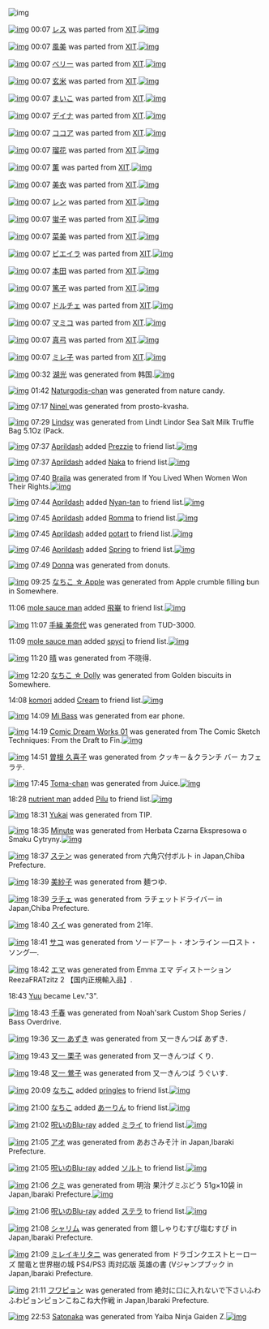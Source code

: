 ![img](http://gdrive-cdn.herokuapp.com/537b65a5bc09f0000721dda7/512px-barcode.png)

[![img](http://www.deviantsart.com/1s923qo.png)](http://www.barcodekanojo.com/kanojo/1255603/%E3%83%AC%E3%82%B9) 00:07 [レス](http://www.barcodekanojo.com/kanojo/1255603/%E3%83%AC%E3%82%B9) was parted from [XIT](http://www.barcodekanojo.com/kanojo/1255603/%E3%83%AC%E3%82%B9).[![img](http://www.deviantsart.com/815jg6.jpeg)](http://www.barcodekanojo.com/user/209348/XIT) 

[![img](http://www.deviantsart.com/6d14at.png)](http://www.barcodekanojo.com/kanojo/659881/%E9%A2%A8%E7%BE%8E) 00:07 [風美](http://www.barcodekanojo.com/kanojo/659881/%E9%A2%A8%E7%BE%8E) was parted from [XIT](http://www.barcodekanojo.com/kanojo/659881/%E9%A2%A8%E7%BE%8E).[![img](http://www.deviantsart.com/815jg6.jpeg)](http://www.barcodekanojo.com/user/209348/XIT) 

[![img](http://www.deviantsart.com/3tj3id8.png)](http://www.barcodekanojo.com/kanojo/808748/%E3%83%99%E3%83%AA%E3%83%BC) 00:07 [ベリー](http://www.barcodekanojo.com/kanojo/808748/%E3%83%99%E3%83%AA%E3%83%BC) was parted from [XIT](http://www.barcodekanojo.com/kanojo/808748/%E3%83%99%E3%83%AA%E3%83%BC).[![img](http://www.deviantsart.com/815jg6.jpeg)](http://www.barcodekanojo.com/user/209348/XIT) 

[![img](http://www.deviantsart.com/2m372ve.png)](http://www.barcodekanojo.com/kanojo/345516/%E7%8E%84%E7%B1%B3) 00:07 [玄米](http://www.barcodekanojo.com/kanojo/345516/%E7%8E%84%E7%B1%B3) was parted from [XIT](http://www.barcodekanojo.com/kanojo/345516/%E7%8E%84%E7%B1%B3).[![img](http://www.deviantsart.com/815jg6.jpeg)](http://www.barcodekanojo.com/user/209348/XIT) 

[![img](http://www.deviantsart.com/14ml3js.png)](http://www.barcodekanojo.com/kanojo/52294/%E3%81%BE%E3%81%84%E3%81%93) 00:07 [まいこ](http://www.barcodekanojo.com/kanojo/52294/%E3%81%BE%E3%81%84%E3%81%93) was parted from [XIT](http://www.barcodekanojo.com/kanojo/52294/%E3%81%BE%E3%81%84%E3%81%93).[![img](http://www.deviantsart.com/815jg6.jpeg)](http://www.barcodekanojo.com/user/209348/XIT) 

[![img](http://www.deviantsart.com/14v6ds8.png)](http://www.barcodekanojo.com/kanojo/890097/%E3%83%87%E3%82%A4%E3%83%8A) 00:07 [デイナ](http://www.barcodekanojo.com/kanojo/890097/%E3%83%87%E3%82%A4%E3%83%8A) was parted from [XIT](http://www.barcodekanojo.com/kanojo/890097/%E3%83%87%E3%82%A4%E3%83%8A).[![img](http://www.deviantsart.com/815jg6.jpeg)](http://www.barcodekanojo.com/user/209348/XIT) 

[![img](http://www.deviantsart.com/1k8tmad.png)](http://www.barcodekanojo.com/kanojo/60296/%E3%82%B3%E3%82%B3%E3%82%A2) 00:07 [ココア](http://www.barcodekanojo.com/kanojo/60296/%E3%82%B3%E3%82%B3%E3%82%A2) was parted from [XIT](http://www.barcodekanojo.com/kanojo/60296/%E3%82%B3%E3%82%B3%E3%82%A2).[![img](http://www.deviantsart.com/815jg6.jpeg)](http://www.barcodekanojo.com/user/209348/XIT) 

[![img](http://www.deviantsart.com/28opfi7.png)](http://www.barcodekanojo.com/kanojo/1018455/%E7%91%A0%E8%8A%B1) 00:07 [瑠花](http://www.barcodekanojo.com/kanojo/1018455/%E7%91%A0%E8%8A%B1) was parted from [XIT](http://www.barcodekanojo.com/kanojo/1018455/%E7%91%A0%E8%8A%B1).[![img](http://www.deviantsart.com/815jg6.jpeg)](http://www.barcodekanojo.com/user/209348/XIT) 

[![img](http://www.deviantsart.com/2u5teqa.png)](http://www.barcodekanojo.com/kanojo/1607048/%E8%96%AB) 00:07 [薫](http://www.barcodekanojo.com/kanojo/1607048/%E8%96%AB) was parted from [XIT](http://www.barcodekanojo.com/kanojo/1607048/%E8%96%AB).[![img](http://www.deviantsart.com/815jg6.jpeg)](http://www.barcodekanojo.com/user/209348/XIT) 

[![img](http://www.deviantsart.com/ibtm3e.png)](http://www.barcodekanojo.com/kanojo/1725085/%E7%BE%8E%E8%A1%A3) 00:07 [美衣](http://www.barcodekanojo.com/kanojo/1725085/%E7%BE%8E%E8%A1%A3) was parted from [XIT](http://www.barcodekanojo.com/kanojo/1725085/%E7%BE%8E%E8%A1%A3).[![img](http://www.deviantsart.com/815jg6.jpeg)](http://www.barcodekanojo.com/user/209348/XIT) 

[![img](http://www.deviantsart.com/1mlhh00.png)](http://www.barcodekanojo.com/kanojo/1852147/%E3%83%AC%E3%83%B3) 00:07 [レン](http://www.barcodekanojo.com/kanojo/1852147/%E3%83%AC%E3%83%B3) was parted from [XIT](http://www.barcodekanojo.com/kanojo/1852147/%E3%83%AC%E3%83%B3).[![img](http://www.deviantsart.com/815jg6.jpeg)](http://www.barcodekanojo.com/user/209348/XIT) 

[![img](http://www.deviantsart.com/1cbegr2.png)](http://www.barcodekanojo.com/kanojo/326969/%E8%9B%8D%E5%AD%90) 00:07 [蛍子](http://www.barcodekanojo.com/kanojo/326969/%E8%9B%8D%E5%AD%90) was parted from [XIT](http://www.barcodekanojo.com/kanojo/326969/%E8%9B%8D%E5%AD%90).[![img](http://www.deviantsart.com/815jg6.jpeg)](http://www.barcodekanojo.com/user/209348/XIT) 

[![img](http://www.deviantsart.com/3vf9ilp.png)](http://www.barcodekanojo.com/kanojo/2558909/%E8%8F%9C%E7%BE%8E) 00:07 [菜美](http://www.barcodekanojo.com/kanojo/2558909/%E8%8F%9C%E7%BE%8E) was parted from [XIT](http://www.barcodekanojo.com/kanojo/2558909/%E8%8F%9C%E7%BE%8E).[![img](http://www.deviantsart.com/815jg6.jpeg)](http://www.barcodekanojo.com/user/209348/XIT) 

[![img](http://www.deviantsart.com/12ees8d.png)](http://www.barcodekanojo.com/kanojo/634716/%E3%83%93%E3%82%A8%E3%82%A4%E3%83%A9) 00:07 [ビエイラ](http://www.barcodekanojo.com/kanojo/634716/%E3%83%93%E3%82%A8%E3%82%A4%E3%83%A9) was parted from [XIT](http://www.barcodekanojo.com/kanojo/634716/%E3%83%93%E3%82%A8%E3%82%A4%E3%83%A9).[![img](http://www.deviantsart.com/815jg6.jpeg)](http://www.barcodekanojo.com/user/209348/XIT) 

[![img](http://www.deviantsart.com/11pl4up.png)](http://www.barcodekanojo.com/kanojo/1034973/%E6%9C%AC%E7%94%B0) 00:07 [本田](http://www.barcodekanojo.com/kanojo/1034973/%E6%9C%AC%E7%94%B0) was parted from [XIT](http://www.barcodekanojo.com/kanojo/1034973/%E6%9C%AC%E7%94%B0).[![img](http://www.deviantsart.com/815jg6.jpeg)](http://www.barcodekanojo.com/user/209348/XIT) 

[![img](http://www.deviantsart.com/1iqmn3q.png)](http://www.barcodekanojo.com/kanojo/1759023/%E7%AF%A4%E5%AD%90) 00:07 [篤子](http://www.barcodekanojo.com/kanojo/1759023/%E7%AF%A4%E5%AD%90) was parted from [XIT](http://www.barcodekanojo.com/kanojo/1759023/%E7%AF%A4%E5%AD%90).[![img](http://www.deviantsart.com/815jg6.jpeg)](http://www.barcodekanojo.com/user/209348/XIT) 

[![img](http://www.deviantsart.com/14aeq2i.png)](http://www.barcodekanojo.com/kanojo/1960575/%E3%83%89%E3%83%AB%E3%83%81%E3%82%A7) 00:07 [ドルチェ](http://www.barcodekanojo.com/kanojo/1960575/%E3%83%89%E3%83%AB%E3%83%81%E3%82%A7) was parted from [XIT](http://www.barcodekanojo.com/kanojo/1960575/%E3%83%89%E3%83%AB%E3%83%81%E3%82%A7).[![img](http://www.deviantsart.com/815jg6.jpeg)](http://www.barcodekanojo.com/user/209348/XIT) 

[![img](http://www.deviantsart.com/2h9dg2e.png)](http://www.barcodekanojo.com/kanojo/1937111/%E3%83%9E%E3%83%9F%E3%82%B3) 00:07 [マミコ](http://www.barcodekanojo.com/kanojo/1937111/%E3%83%9E%E3%83%9F%E3%82%B3) was parted from [XIT](http://www.barcodekanojo.com/kanojo/1937111/%E3%83%9E%E3%83%9F%E3%82%B3).[![img](http://www.deviantsart.com/815jg6.jpeg)](http://www.barcodekanojo.com/user/209348/XIT) 

[![img](http://www.deviantsart.com/2kq7quv.png)](http://www.barcodekanojo.com/kanojo/882568/%E7%9C%9F%E5%BC%93) 00:07 [真弓](http://www.barcodekanojo.com/kanojo/882568/%E7%9C%9F%E5%BC%93) was parted from [XIT](http://www.barcodekanojo.com/kanojo/882568/%E7%9C%9F%E5%BC%93).[![img](http://www.deviantsart.com/815jg6.jpeg)](http://www.barcodekanojo.com/user/209348/XIT) 

[![img](http://www.deviantsart.com/3kftr6r.png)](http://www.barcodekanojo.com/kanojo/591533/%E3%83%9F%E3%83%AC%E5%AD%90) 00:07 [ミレ子](http://www.barcodekanojo.com/kanojo/591533/%E3%83%9F%E3%83%AC%E5%AD%90) was parted from [XIT](http://www.barcodekanojo.com/kanojo/591533/%E3%83%9F%E3%83%AC%E5%AD%90).[![img](http://www.deviantsart.com/815jg6.jpeg)](http://www.barcodekanojo.com/user/209348/XIT) 

[![img](http://www.deviantsart.com/2p78q8b.png)](http://www.barcodekanojo.com/kanojo/3193741/%E6%B9%96%E5%85%89) 00:32 [湖光](http://www.barcodekanojo.com/kanojo/3193741/%E6%B9%96%E5%85%89) was generated from 韩国.[![img](http://www.deviantsart.com/ffjc32.jpeg)](http://www.barcodekanojo.com/product_images/barcode/6019654/1427470313/%E9%9F%A9%E5%9B%BD.jpg) 

[![img](http://www.deviantsart.com/27n4b67.png)](http://www.barcodekanojo.com/kanojo/3193742/Naturgodis-chan) 01:42 [Naturgodis-chan](http://www.barcodekanojo.com/kanojo/3193742/Naturgodis-chan) was generated from nature candy.

[![img](http://www.deviantsart.com/v2es51.png)](http://www.barcodekanojo.com/kanojo/3193743/Ninel%20) 07:17 [Ninel ](http://www.barcodekanojo.com/kanojo/3193743/Ninel%20) was generated from prosto-kvasha.

[![img](http://www.deviantsart.com/1un5kg4.png)](http://www.barcodekanojo.com/kanojo/3193744/Lindsy) 07:29 [Lindsy](http://www.barcodekanojo.com/kanojo/3193744/Lindsy) was generated from Lindt Lindor Sea Salt Milk Truffle Bag 5.1Oz (Pack.

[![img](http://www.deviantsart.com/3ugrgod.jpeg)](http://www.barcodekanojo.com/user/499374/Aprildash) 07:37 [Aprildash](http://www.barcodekanojo.com/user/499374/Aprildash) added [Prezzie](http://www.barcodekanojo.com/kanojo/2713971/Prezzie) to friend list.[![img](http://www.deviantsart.com/35jbk8l.png)](http://www.barcodekanojo.com/kanojo/2713971/Prezzie) 

[![img](http://www.deviantsart.com/3ugrgod.jpeg)](http://www.barcodekanojo.com/user/499374/Aprildash) 07:37 [Aprildash](http://www.barcodekanojo.com/user/499374/Aprildash) added [Naka](http://www.barcodekanojo.com/kanojo/1217075/Naka) to friend list.[![img](http://www.deviantsart.com/ueqlna.png)](http://www.barcodekanojo.com/kanojo/1217075/Naka) 

[![img](http://www.deviantsart.com/10bd8b0.png)](http://www.barcodekanojo.com/kanojo/3193745/Braila) 07:40 [Braila](http://www.barcodekanojo.com/kanojo/3193745/Braila) was generated from If You Lived When Women Won Their Rights.[![img](http://www.deviantsart.com/bqjvga.jpeg)](http://www.barcodekanojo.com/product_images/barcode/6019660/1427495976/If%20You%20Lived%20When%20Women%20Won%20Their%20Rights.jpg) 

[![img](http://www.deviantsart.com/3ugrgod.jpeg)](http://www.barcodekanojo.com/user/499374/Aprildash) 07:44 [Aprildash](http://www.barcodekanojo.com/user/499374/Aprildash) added [Nyan-tan](http://www.barcodekanojo.com/kanojo/2575698/Nyan-tan) to friend list.[![img](http://www.deviantsart.com/272npa.png)](http://www.barcodekanojo.com/kanojo/2575698/Nyan-tan) 

[![img](http://www.deviantsart.com/3ugrgod.jpeg)](http://www.barcodekanojo.com/user/499374/Aprildash) 07:45 [Aprildash](http://www.barcodekanojo.com/user/499374/Aprildash) added [Romma](http://www.barcodekanojo.com/kanojo/2907123/Romma) to friend list.[![img](http://www.deviantsart.com/3v8n097.png)](http://www.barcodekanojo.com/kanojo/2907123/Romma) 

[![img](http://www.deviantsart.com/3ugrgod.jpeg)](http://www.barcodekanojo.com/user/499374/Aprildash) 07:45 [Aprildash](http://www.barcodekanojo.com/user/499374/Aprildash) added [potart](http://www.barcodekanojo.com/kanojo/2461226/potart) to friend list.[![img](http://www.deviantsart.com/2pqtk9o.png)](http://www.barcodekanojo.com/kanojo/2461226/potart) 

[![img](http://www.deviantsart.com/3ugrgod.jpeg)](http://www.barcodekanojo.com/user/499374/Aprildash) 07:46 [Aprildash](http://www.barcodekanojo.com/user/499374/Aprildash) added [Spring](http://www.barcodekanojo.com/kanojo/2444702/Spring) to friend list.[![img](http://www.deviantsart.com/c07t3b.png)](http://www.barcodekanojo.com/kanojo/2444702/Spring) 

[![img](http://www.deviantsart.com/398pho.png)](http://www.barcodekanojo.com/kanojo/3193746/Donna) 07:49 [Donna](http://www.barcodekanojo.com/kanojo/3193746/Donna) was generated from donuts.

[![img](http://www.deviantsart.com/m57ggr.png)](http://www.barcodekanojo.com/kanojo/3193747/%E3%81%AA%E3%81%A1%E3%81%93%20%E2%98%86%20Apple) 09:25 [なちこ ☆ Apple](http://www.barcodekanojo.com/kanojo/3193747/%E3%81%AA%E3%81%A1%E3%81%93%20%E2%98%86%20Apple) was generated from Apple crumble filling bun in Somewhere.

11:06 [mole sauce man](http://www.barcodekanojo.com/user/500725/mole%20sauce%20man) added [飛崋](http://www.barcodekanojo.com/kanojo/1779908/%E9%A3%9B%E5%B4%8B) to friend list.[![img](http://www.deviantsart.com/3unbl7k.png)](http://www.barcodekanojo.com/kanojo/1779908/%E9%A3%9B%E5%B4%8B) 

[![img](http://www.deviantsart.com/1tfkbh9.png)](http://www.barcodekanojo.com/kanojo/3193748/%E6%89%8B%E7%B9%B0%20%E7%BE%8E%E5%A5%88%E4%BB%A3) 11:07 [手繰 美奈代](http://www.barcodekanojo.com/kanojo/3193748/%E6%89%8B%E7%B9%B0%20%E7%BE%8E%E5%A5%88%E4%BB%A3) was generated from TUD-3000.

11:09 [mole sauce man](http://www.barcodekanojo.com/user/500725/mole%20sauce%20man) added [spyci](http://www.barcodekanojo.com/kanojo/1046319/spyci) to friend list.[![img](http://www.deviantsart.com/1hlteij.png)](http://www.barcodekanojo.com/kanojo/1046319/spyci) 

[![img](http://www.deviantsart.com/dm86jl.png)](http://www.barcodekanojo.com/kanojo/3193749/%E6%99%B4) 11:20 [晴](http://www.barcodekanojo.com/kanojo/3193749/%E6%99%B4) was generated from 不晓得.

[![img](http://www.deviantsart.com/eag26e.png)](http://www.barcodekanojo.com/kanojo/3193750/%E3%81%AA%E3%81%A1%E3%81%93%20%E2%98%86%20Dolly) 12:20 [なちこ ☆ Dolly](http://www.barcodekanojo.com/kanojo/3193750/%E3%81%AA%E3%81%A1%E3%81%93%20%E2%98%86%20Dolly) was generated from Golden biscuits in Somewhere.

14:08 [komori](http://www.barcodekanojo.com/user/500587/komori) added [Cream](http://www.barcodekanojo.com/kanojo/2638659/Cream) to friend list.[![img](http://www.deviantsart.com/2pd1sge.png)](http://www.barcodekanojo.com/kanojo/2638659/Cream) 

[![img](http://www.deviantsart.com/qe47pa.png)](http://www.barcodekanojo.com/kanojo/3193751/Mi%20Bass) 14:09 [Mi Bass](http://www.barcodekanojo.com/kanojo/3193751/Mi%20Bass) was generated from ear phone.

[![img](http://www.deviantsart.com/rk8p24.png)](http://www.barcodekanojo.com/kanojo/3193752/Comic%20Dream%20Works%2001) 14:19 [Comic Dream Works 01](http://www.barcodekanojo.com/kanojo/3193752/Comic%20Dream%20Works%2001) was generated from The Comic Sketch Techniques: From the Draft to Fin.[![img](http://www.deviantsart.com/3abjjuh.jpeg)](http://www.barcodekanojo.com/product_images/barcode/6019674/1427519940/The%20Comic%20Sketch%20Techniques%3A%20From%20the%20Draft%20to%20Fin.jpg) 

[![img](http://www.deviantsart.com/3d2ab49.png)](http://www.barcodekanojo.com/kanojo/3193753/%E6%9B%BD%E6%A0%B9%20%E4%B9%85%E5%96%9C%E5%AD%90) 14:51 [曽根 久喜子](http://www.barcodekanojo.com/kanojo/3193753/%E6%9B%BD%E6%A0%B9%20%E4%B9%85%E5%96%9C%E5%AD%90) was generated from クッキー＆クランチ バー カフェラテ.

[![img](http://www.deviantsart.com/30g07s3.png)](http://www.barcodekanojo.com/kanojo/3193754/Toma-chan) 17:45 [Toma-chan](http://www.barcodekanojo.com/kanojo/3193754/Toma-chan) was generated from Juice.[![img](http://www.deviantsart.com/77tskv.jpeg)](http://www.barcodekanojo.com/product_images/barcode/6019676/1427532249/50x50xJuice.jpg,qw=88,ah=88.pagespeed.ic.0L0L6vG4MP.jpg) 

18:28 [nutrient man](http://www.barcodekanojo.com/user/500729/nutrient%20man) added [Pilu](http://www.barcodekanojo.com/kanojo/2837497/Pilu) to friend list.[![img](http://www.deviantsart.com/krdmq8.png)](http://www.barcodekanojo.com/kanojo/2837497/Pilu) 

[![img](http://www.deviantsart.com/3od586i.png)](http://www.barcodekanojo.com/kanojo/3193755/Yukai) 18:31 [Yukai](http://www.barcodekanojo.com/kanojo/3193755/Yukai) was generated from TIP.

[![img](http://www.deviantsart.com/35jslva.png)](http://www.barcodekanojo.com/kanojo/3193756/Minute) 18:35 [Minute](http://www.barcodekanojo.com/kanojo/3193756/Minute) was generated from Herbata Czarna Ekspresowa o Smaku Cytryny.[![img](http://www.deviantsart.com/9d0ar2.jpeg)](http://www.barcodekanojo.com/product_images/barcode/6019679/1427535293/Herbata%20Czarna%20Ekspresowa%20o%20Smaku%20Cytryny.jpg) 

[![img](http://www.deviantsart.com/t30s7j.png)](http://www.barcodekanojo.com/kanojo/3193757/%E3%82%B9%E3%83%86%E3%83%B3) 18:37 [ステン](http://www.barcodekanojo.com/kanojo/3193757/%E3%82%B9%E3%83%86%E3%83%B3) was generated from 六角穴付ボルト in Japan,Chiba Prefecture.

[![img](http://www.deviantsart.com/gica90.png)](http://www.barcodekanojo.com/kanojo/3193758/%E7%BE%8E%E7%B4%97%E5%AD%90) 18:39 [美紗子](http://www.barcodekanojo.com/kanojo/3193758/%E7%BE%8E%E7%B4%97%E5%AD%90) was generated from 麺つゆ.

[![img](http://www.deviantsart.com/320in4g.png)](http://www.barcodekanojo.com/kanojo/3193759/%E3%83%A9%E3%83%81%E3%82%A7) 18:39 [ラチェ](http://www.barcodekanojo.com/kanojo/3193759/%E3%83%A9%E3%83%81%E3%82%A7) was generated from ラチェットドライバー in Japan,Chiba Prefecture.

[![img](http://www.deviantsart.com/lg8f25.png)](http://www.barcodekanojo.com/kanojo/3193760/%E3%82%B9%E3%82%A4) 18:40 [スイ](http://www.barcodekanojo.com/kanojo/3193760/%E3%82%B9%E3%82%A4) was generated from 21年.

[![img](http://www.deviantsart.com/2qq9d3r.png)](http://www.barcodekanojo.com/kanojo/3193761/%E3%82%B5%E3%82%B3) 18:41 [サコ](http://www.barcodekanojo.com/kanojo/3193761/%E3%82%B5%E3%82%B3) was generated from ソードアート・オンライン ―ロスト・ソング―.

[![img](http://www.deviantsart.com/3b6e2rl.png)](http://www.barcodekanojo.com/kanojo/3193762/%E3%82%A8%E3%83%9E) 18:42 [エマ](http://www.barcodekanojo.com/kanojo/3193762/%E3%82%A8%E3%83%9E) was generated from Emma エマ ディストーション ReezaFRATzitz 2 【国内正規輸入品】.

18:43 [Yuu](http://www.barcodekanojo.com/user/489680/Yuu) became Lev."3".

[![img](http://www.deviantsart.com/8m6d6t.png)](http://www.barcodekanojo.com/kanojo/3193763/%E5%8D%83%E6%98%A5) 18:43 [千春](http://www.barcodekanojo.com/kanojo/3193763/%E5%8D%83%E6%98%A5) was generated from Noah'sark Custom Shop Series / Bass Overdrive.

[![img](http://www.deviantsart.com/2nl7jbv.png)](http://www.barcodekanojo.com/kanojo/3193764/%E5%8F%88%E4%B8%80%20%E3%81%82%E3%81%9A%E3%81%8D) 19:36 [又一 あずき](http://www.barcodekanojo.com/kanojo/3193764/%E5%8F%88%E4%B8%80%20%E3%81%82%E3%81%9A%E3%81%8D) was generated from 又一きんつば あずき.

[![img](http://www.deviantsart.com/2cntgrf.png)](http://www.barcodekanojo.com/kanojo/3193765/%E5%8F%88%E4%B8%80%20%E6%A0%97%E5%AD%90) 19:43 [又一 栗子](http://www.barcodekanojo.com/kanojo/3193765/%E5%8F%88%E4%B8%80%20%E6%A0%97%E5%AD%90) was generated from 又一きんつば くり.

[![img](http://www.deviantsart.com/dki431.png)](http://www.barcodekanojo.com/kanojo/3193766/%E5%8F%88%E4%B8%80%20%E9%B6%AF%E5%AD%90) 19:48 [又一 鶯子](http://www.barcodekanojo.com/kanojo/3193766/%E5%8F%88%E4%B8%80%20%E9%B6%AF%E5%AD%90) was generated from 又一きんつば うぐいす.

[![img](http://www.deviantsart.com/1lb4fit.jpeg)](http://www.barcodekanojo.com/user/314581/%E3%81%AA%E3%81%A1%E3%81%93) 20:09 [なちこ](http://www.barcodekanojo.com/user/314581/%E3%81%AA%E3%81%A1%E3%81%93) added [pringles](http://www.barcodekanojo.com/kanojo/2375158/pringles) to friend list.[![img](http://www.deviantsart.com/3ek4koo.png)](http://www.barcodekanojo.com/kanojo/2375158/pringles) 

[![img](http://www.deviantsart.com/1lb4fit.jpeg)](http://www.barcodekanojo.com/user/314581/%E3%81%AA%E3%81%A1%E3%81%93) 21:00 [なちこ](http://www.barcodekanojo.com/user/314581/%E3%81%AA%E3%81%A1%E3%81%93) added [あーりん](http://www.barcodekanojo.com/kanojo/2666048/%E3%81%82%E3%83%BC%E3%82%8A%E3%82%93) to friend list.[![img](http://www.deviantsart.com/1n7v7d1.png)](http://www.barcodekanojo.com/kanojo/2666048/%E3%81%82%E3%83%BC%E3%82%8A%E3%82%93) 

[![img](http://www.deviantsart.com/p8avmd.jpeg)](http://www.barcodekanojo.com/user/243256/%E5%91%AA%E3%81%84%E3%81%AEBlu-ray) 21:02 [呪いのBlu-ray](http://www.barcodekanojo.com/user/243256/%E5%91%AA%E3%81%84%E3%81%AEBlu-ray) added [ミライ](http://www.barcodekanojo.com/kanojo/2842/%E3%83%9F%E3%83%A9%E3%82%A4) to friend list.[![img](http://www.deviantsart.com/26pbjhv.png)](http://www.barcodekanojo.com/kanojo/2842/%E3%83%9F%E3%83%A9%E3%82%A4) 

[![img](http://www.deviantsart.com/1dk2m0b.png)](http://www.barcodekanojo.com/kanojo/3193767/%E3%82%A2%E3%82%AA) 21:05 [アオ](http://www.barcodekanojo.com/kanojo/3193767/%E3%82%A2%E3%82%AA) was generated from あおさみそ汁 in Japan,Ibaraki Prefecture.

[![img](http://www.deviantsart.com/p8avmd.jpeg)](http://www.barcodekanojo.com/user/243256/%E5%91%AA%E3%81%84%E3%81%AEBlu-ray) 21:05 [呪いのBlu-ray](http://www.barcodekanojo.com/user/243256/%E5%91%AA%E3%81%84%E3%81%AEBlu-ray) added [ソルト](http://www.barcodekanojo.com/kanojo/2388454/%E3%82%BD%E3%83%AB%E3%83%88) to friend list.[![img](http://www.deviantsart.com/2lremk9.png)](http://www.barcodekanojo.com/kanojo/2388454/%E3%82%BD%E3%83%AB%E3%83%88) 

[![img](http://www.deviantsart.com/1qa7v05.png)](http://www.barcodekanojo.com/kanojo/3193768/%E3%82%AF%E3%83%9F) 21:06 [クミ](http://www.barcodekanojo.com/kanojo/3193768/%E3%82%AF%E3%83%9F) was generated from 明治 果汁グミぶどう 51g×10袋 in Japan,Ibaraki Prefecture.[![img](http://www.deviantsart.com/3t0k6e7.jpeg)](http://www.barcodekanojo.com/product_images/barcode/4664526/1371167123/%E6%9E%9C%E6%B1%81%E3%82%B0%E3%83%9F%20%E3%81%B6%E3%81%A9%E3%81%86.jpg) 

[![img](http://www.deviantsart.com/p8avmd.jpeg)](http://www.barcodekanojo.com/user/243256/%E5%91%AA%E3%81%84%E3%81%AEBlu-ray) 21:06 [呪いのBlu-ray](http://www.barcodekanojo.com/user/243256/%E5%91%AA%E3%81%84%E3%81%AEBlu-ray) added [ステラ](http://www.barcodekanojo.com/kanojo/1509356/%E3%82%B9%E3%83%86%E3%83%A9) to friend list.[![img](http://www.deviantsart.com/stics6.png)](http://www.barcodekanojo.com/kanojo/1509356/%E3%82%B9%E3%83%86%E3%83%A9) 

[![img](http://www.deviantsart.com/3ah8r50.png)](http://www.barcodekanojo.com/kanojo/3193769/%E3%82%B7%E3%83%A3%E3%83%AA%E3%83%A0) 21:08 [シャリム](http://www.barcodekanojo.com/kanojo/3193769/%E3%82%B7%E3%83%A3%E3%83%AA%E3%83%A0) was generated from 銀しゃりむすび塩むすび in Japan,Ibaraki Prefecture.

[![img](http://www.deviantsart.com/a6nv79.png)](http://www.barcodekanojo.com/kanojo/3193770/%E3%83%9F%E3%83%AC%E3%82%A4%E3%82%AD%E3%83%AA%E3%82%BF%E3%83%8B) 21:09 [ミレイキリタニ](http://www.barcodekanojo.com/kanojo/3193770/%E3%83%9F%E3%83%AC%E3%82%A4%E3%82%AD%E3%83%AA%E3%82%BF%E3%83%8B) was generated from ドラゴンクエストヒーローズ 闇竜と世界樹の城 PS4/PS3 両対応版 英雄の書 (Vジャンプブック in Japan,Ibaraki Prefecture.

[![img](http://www.deviantsart.com/3i2lv6v.png)](http://www.barcodekanojo.com/kanojo/3193771/%E3%83%95%E3%83%AF%E3%83%94%E3%83%A7%E3%83%B3) 21:11 [フワピョン](http://www.barcodekanojo.com/kanojo/3193771/%E3%83%95%E3%83%AF%E3%83%94%E3%83%A7%E3%83%B3) was generated from 絶対に口に入れないで下さいふわふわピョンピョンこねこね大作戦 in Japan,Ibaraki Prefecture.

[![img](http://www.deviantsart.com/3tqerl7.png)](http://www.barcodekanojo.com/kanojo/3193772/Satonaka) 22:53 [Satonaka](http://www.barcodekanojo.com/kanojo/3193772/Satonaka) was generated from Yaiba Ninja Gaiden Z.[![img](http://www.deviantsart.com/2g7f1nf.jpeg)](http://www.barcodekanojo.com/product_images/barcode/6019700/1427550758/Yaiba%20Ninja%20Gaiden%20Z.jpg) 

